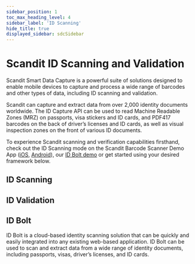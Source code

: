 ```yaml
---
sidebar_position: 1
toc_max_heading_level: 4
sidebar_label: 'ID Scanning'
hide_title: true
displayed_sidebar: sdcSidebar
---
```


# Scandit ID Scanning and Validation

Scandit Smart Data Capture is a powerful suite of solutions designed to enable mobile devices to capture and process a wide range of barcodes and other types of data, including ID scanning and validation.

Scandit can capture and extract data from over 2,000 identity documents worldwide. The ID Capture API can be used to read Machine Readable Zones (MRZ) on passports, visa stickers and ID cards, and PDF417 barcodes on the back of driver’s licenses and ID cards, as well as visual inspection zones on the front of various ID documents.

To experience Scandit scanning and verification capabilities firsthand, check out the ID Scanning mode on the Scandit Barcode Scanner Demo App ([iOS](https://apps.apple.com/us/app/scandit-barcode-scanner-demo/id453880584?ls=1), [Android](https://play.google.com/store/apps/details?id=com.scandit.demoapp&pli=1)), our [ID Bolt demo](https://id-travel.demos.scandit.com/) or get started using your desired framework below.

## ID Scanning

<CustomDocCardsWrapper>

<CustomDocCard title="iOS" description="Integrate ID Scanning in iOS" link="../sdks/ios/id-capture/intro" smallIcon ><Ios/></CustomDocCard>

<CustomDocCard title="Android" description="Integrate ID Scanning in Android" link="../sdks/android/id-capture/intro" Icon ><Android/></CustomDocCard>

<CustomDocCard title="Web" description="Integrate ID Scanning for Web" link="../sdks/web/id-capture/intro" smallIcon ><Javascript/> </CustomDocCard>

<CustomDocCard title="Cordova" description="Integrate ID Scanning in Cordova" link="../sdks/cordova/id-capture/intro" smallIcon ><Cordova/> </CustomDocCard>

<CustomDocCard title="React Native" description="Integrate ID Scanning in React Native" link="../sdks/react-native/id-capture/intro" smallIcon ><ReactIcon/> </CustomDocCard>

<CustomDocCard title="Flutter" description="Integrate ID Scanning in Flutter" link="../sdks/flutter/id-capture/intro" smallIcon ><Flutter/> </CustomDocCard>

<CustomDocCard title="Capacitor" description="Integrate ID Scanning in Capacitor" link="../sdks/capacitor/id-capture/intro" smallIcon ><Capacitor/></CustomDocCard>

<CustomDocCard title="Xamarin iOS" description="Integrate ID Scanning in Xamarin iOS" link="../sdks/xamarin/ios/id-capture/intro" smallIcon ><XamarinIos/></CustomDocCard>

<CustomDocCard title="Xamarin Android" description="Integrate ID Scanning for Xamarin Android" link="../sdks/xamarin/android/id-capture/intro" smallIcon ><XamarinAndroid/></CustomDocCard>

<CustomDocCard title="Xamarin Forms" description="Integrate ID Scanning in Xamarin Forms" link="../sdks/xamarin/forms/id-capture/intro" smallIcon ><XamarinForms/></CustomDocCard>

<CustomDocCard title=".NET iOS" description="Integrate ID Scanning in .NET iOS" link="../sdks/net/ios/id-capture/intro" smallIcon ><NetIos/></CustomDocCard>

<CustomDocCard title=".NET Android" description="Integrate ID Scanning in .NET Android" link="../sdks/net/android/id-capture/intro" smallIcon ><NetAndroid/></CustomDocCard>

</CustomDocCardsWrapper>

## ID Validation

<CustomDocCardsWrapper>

<CustomDocCard title="iOS" description="Integrate ID Validation in iOS" link="../sdks/ios/id-validate/intro" smallIcon ><Ios/></CustomDocCard>

<CustomDocCard title="Android" description="Integrate ID Validation in Android" link="../sdks/android/id-validate/intro" Icon ><Android/></CustomDocCard>

<CustomDocCard title="Web" description="Integrate ID Validation for Web" link="../sdks/web/id-validate/intro" smallIcon ><Javascript/> </CustomDocCard>

<CustomDocCard title="Cordova" description="Integrate ID Validation in Cordova" link="../sdks/cordova/id-validate/intro" smallIcon ><Cordova/> </CustomDocCard>

<CustomDocCard title="React Native" description="Integrate ID Validation in React Native" link="../sdks/react-native/id-validate/intro" smallIcon ><ReactIcon/> </CustomDocCard>

<CustomDocCard title="Flutter" description="Integrate ID Validation in Flutter" link="../sdks/flutter/id-validate/intro" smallIcon ><Flutter/> </CustomDocCard>

<CustomDocCard title="Capacitor" description="Integrate ID Validation in Capacitor" link="../sdks/capacitor/id-validate/intro" smallIcon ><Capacitor/></CustomDocCard>

<CustomDocCard title="Xamarin iOS" description="Integrate ID Validation in Xamarin iOS" link="../sdks/xamarin/ios/id-validate/intro" smallIcon ><XamarinIos/></CustomDocCard>

<CustomDocCard title="Xamarin Android" description="Integrate ID Validation for Xamarin Android" link="../sdks/xamarin/android/id-validate/intro" smallIcon ><XamarinAndroid/></CustomDocCard>

<CustomDocCard title="Xamarin Forms" description="Integrate ID Validation in Xamarin Forms" link="../sdks/xamarin/forms/id-validate/intro" smallIcon ><XamarinForms/></CustomDocCard>

<CustomDocCard title=".NET iOS" description="Integrate ID Validation in .NET iOS" link="../sdks/net/ios/id-validate/intro" smallIcon ><NetIos/></CustomDocCard>

<CustomDocCard title=".NET Android" description="Integrate ID Validation in .NET Android" link="../sdks/net/android/id-validate/intro" smallIcon ><NetAndroid/></CustomDocCard>

</CustomDocCardsWrapper>

## ID Bolt

ID Bolt is a cloud-based identity scanning solution that can be quickly and easily integrated into any existing web-based application. ID Bolt can be used to scan and extract data from a wide range of identity documents, including passports, visas, driver’s licenses, and ID cards.

<CustomDocCardsWrapper>

<CustomDocCard title="ID Bolt" description="Get Started with ID Bolt" link="../hosted/id-bolt/overview" smallIcon ><Bolt/></CustomDocCard>

</CustomDocCardsWrapper>
